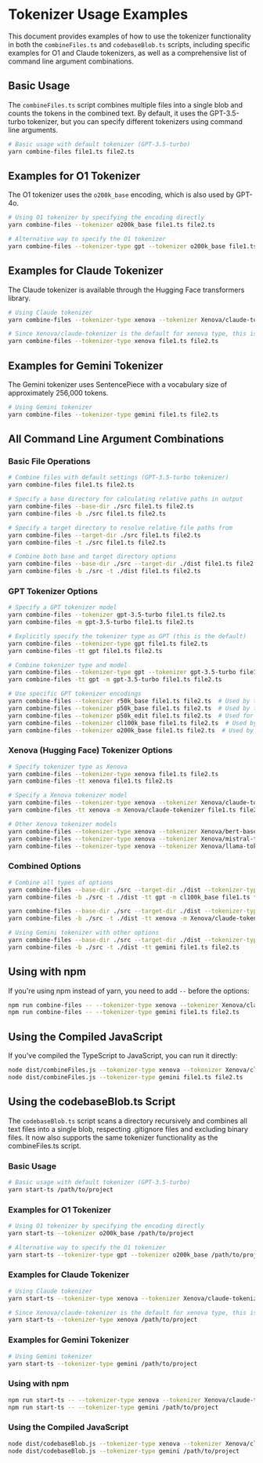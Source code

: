 # Tokenizer Usage Examples

This document provides examples of how to use the tokenizer functionality in both the `combineFiles.ts` and `codebaseBlob.ts` scripts, including specific examples for O1 and Claude tokenizers, as well as a comprehensive list of command line argument combinations.

## Basic Usage

The `combineFiles.ts` script combines multiple files into a single blob and counts the tokens in the combined text. By default, it uses the GPT-3.5-turbo tokenizer, but you can specify different tokenizers using command line arguments.

```bash
# Basic usage with default tokenizer (GPT-3.5-turbo)
yarn combine-files file1.ts file2.ts
```

## Examples for O1 Tokenizer

The O1 tokenizer uses the `o200k_base` encoding, which is also used by GPT-4o.

```bash
# Using O1 tokenizer by specifying the encoding directly
yarn combine-files --tokenizer o200k_base file1.ts file2.ts

# Alternative way to specify the O1 tokenizer
yarn combine-files --tokenizer-type gpt --tokenizer o200k_base file1.ts file2.ts
```

## Examples for Claude Tokenizer

The Claude tokenizer is available through the Hugging Face transformers library.

```bash
# Using Claude tokenizer
yarn combine-files --tokenizer-type xenova --tokenizer Xenova/claude-tokenizer file1.ts file2.ts

# Since Xenova/claude-tokenizer is the default for xenova type, this is equivalent
yarn combine-files --tokenizer-type xenova file1.ts file2.ts
```

## Examples for Gemini Tokenizer

The Gemini tokenizer uses SentencePiece with a vocabulary size of approximately 256,000 tokens.

```bash
# Using Gemini tokenizer
yarn combine-files --tokenizer-type gemini file1.ts file2.ts
```

## All Command Line Argument Combinations

### Basic File Operations

```bash
# Combine files with default settings (GPT-3.5-turbo tokenizer)
yarn combine-files file1.ts file2.ts

# Specify a base directory for calculating relative paths in output
yarn combine-files --base-dir ./src file1.ts file2.ts
yarn combine-files -b ./src file1.ts file2.ts

# Specify a target directory to resolve relative file paths from
yarn combine-files --target-dir ./src file1.ts file2.ts
yarn combine-files -t ./src file1.ts file2.ts

# Combine both base and target directory options
yarn combine-files --base-dir ./src --target-dir ./dist file1.ts file2.ts
yarn combine-files -b ./src -t ./dist file1.ts file2.ts
```

### GPT Tokenizer Options

```bash
# Specify a GPT tokenizer model
yarn combine-files --tokenizer gpt-3.5-turbo file1.ts file2.ts
yarn combine-files -m gpt-3.5-turbo file1.ts file2.ts

# Explicitly specify the tokenizer type as GPT (this is the default)
yarn combine-files --tokenizer-type gpt file1.ts file2.ts
yarn combine-files -tt gpt file1.ts file2.ts

# Combine tokenizer type and model
yarn combine-files --tokenizer-type gpt --tokenizer gpt-3.5-turbo file1.ts file2.ts
yarn combine-files -tt gpt -m gpt-3.5-turbo file1.ts file2.ts

# Use specific GPT tokenizer encodings
yarn combine-files --tokenizer r50k_base file1.ts file2.ts  # Used by text-davinci-001
yarn combine-files --tokenizer p50k_base file1.ts file2.ts  # Used by text-davinci-002/003
yarn combine-files --tokenizer p50k_edit file1.ts file2.ts  # Used for edit models
yarn combine-files --tokenizer cl100k_base file1.ts file2.ts  # Used by gpt-4-* and gpt-3.5-turbo
yarn combine-files --tokenizer o200k_base file1.ts file2.ts  # Used by gpt-4o and o1
```

### Xenova (Hugging Face) Tokenizer Options

```bash
# Specify tokenizer type as Xenova
yarn combine-files --tokenizer-type xenova file1.ts file2.ts
yarn combine-files -tt xenova file1.ts file2.ts

# Specify a Xenova tokenizer model
yarn combine-files --tokenizer-type xenova --tokenizer Xenova/claude-tokenizer file1.ts file2.ts
yarn combine-files -tt xenova -m Xenova/claude-tokenizer file1.ts file2.ts

# Other Xenova tokenizer models
yarn combine-files --tokenizer-type xenova --tokenizer Xenova/bert-base-uncased file1.ts file2.ts
yarn combine-files --tokenizer-type xenova --tokenizer Xenova/mistral-tokenizer-v1 file1.ts file2.ts
yarn combine-files --tokenizer-type xenova --tokenizer Xenova/llama-tokenizer file1.ts file2.ts
```

### Combined Options

```bash
# Combine all types of options
yarn combine-files --base-dir ./src --target-dir ./dist --tokenizer-type gpt --tokenizer cl100k_base file1.ts file2.ts
yarn combine-files -b ./src -t ./dist -tt gpt -m cl100k_base file1.ts file2.ts

yarn combine-files --base-dir ./src --target-dir ./dist --tokenizer-type xenova --tokenizer Xenova/claude-tokenizer file1.ts file2.ts
yarn combine-files -b ./src -t ./dist -tt xenova -m Xenova/claude-tokenizer file1.ts file2.ts

# Using Gemini tokenizer with other options
yarn combine-files --base-dir ./src --target-dir ./dist --tokenizer-type gemini file1.ts file2.ts
yarn combine-files -b ./src -t ./dist -tt gemini file1.ts file2.ts
```

## Using with npm

If you're using npm instead of yarn, you need to add `--` before the options:

```bash
npm run combine-files -- --tokenizer-type xenova --tokenizer Xenova/claude-tokenizer file1.ts file2.ts
npm run combine-files -- --tokenizer-type gemini file1.ts file2.ts
```

## Using the Compiled JavaScript

If you've compiled the TypeScript to JavaScript, you can run it directly:

```bash
node dist/combineFiles.js --tokenizer-type xenova --tokenizer Xenova/claude-tokenizer file1.ts file2.ts
node dist/combineFiles.js --tokenizer-type gemini file1.ts file2.ts
```

## Using the codebaseBlob.ts Script

The `codebaseBlob.ts` script scans a directory recursively and combines all text files into a single blob, respecting .gitignore files and excluding binary files. It now also supports the same tokenizer functionality as the combineFiles.ts script.

### Basic Usage

```bash
# Basic usage with default tokenizer (GPT-3.5-turbo)
yarn start-ts /path/to/project
```

### Examples for O1 Tokenizer

```bash
# Using O1 tokenizer by specifying the encoding directly
yarn start-ts --tokenizer o200k_base /path/to/project

# Alternative way to specify the O1 tokenizer
yarn start-ts --tokenizer-type gpt --tokenizer o200k_base /path/to/project
```

### Examples for Claude Tokenizer

```bash
# Using Claude tokenizer
yarn start-ts --tokenizer-type xenova --tokenizer Xenova/claude-tokenizer /path/to/project

# Since Xenova/claude-tokenizer is the default for xenova type, this is equivalent
yarn start-ts --tokenizer-type xenova /path/to/project
```

### Examples for Gemini Tokenizer

```bash
# Using Gemini tokenizer
yarn start-ts --tokenizer-type gemini /path/to/project
```

### Using with npm

```bash
npm run start-ts -- --tokenizer-type xenova --tokenizer Xenova/claude-tokenizer /path/to/project
npm run start-ts -- --tokenizer-type gemini /path/to/project
```

### Using the Compiled JavaScript

```bash
node dist/codebaseBlob.js --tokenizer-type xenova --tokenizer Xenova/claude-tokenizer /path/to/project
node dist/codebaseBlob.js --tokenizer-type gemini /path/to/project
```
